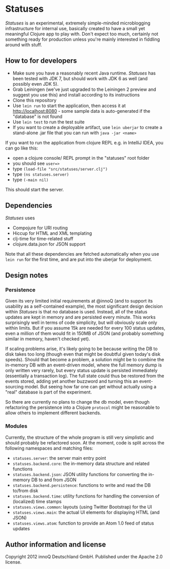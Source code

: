 # Statuses

_Statuses_ is an experimental, extremely simple-minded microblogging
infrastructure for internal use, basically created to have a small yet
meaningful Clojure app to play with. Don't expect too much, certainly
not something ready for production unless you're mainly interested in
fiddling around with stuff.

## How to for developers

* Make sure you have a reasonably recent Java runtime. _Statuses_ has
  been tested with JDK 7, but should work with JDK 6 as well (and
  possibly even JDK 5).
* Grab Leiningen (we've just upgraded to the Leiningen 2 preview and
  suggest you use this) and install according to its instructions
* Clone this repository
* Use `lein run` to start the application, then access it at
  [http://localhost:8080](http://localhost:8080) - some sample data is
  auto-generated if the "database" is not found
* Use `lein test` to run the test suite
* If you want to create a deployable artifact, use `lein uberjar` to
  create a stand-alone .jar file that you can run with `java -jar
  <name>`


If you want to run the application from clojure REPL e.g. in IntelliJ IDEA, you can go like this:

* open a clojure console/ REPL prompt in the "statuses" root folder
* you should see `user=>`
* type `(load-file "src/statuses/server.clj")` <ENTER>
* type `(ns statuses.server)` <ENTER>
* type `(-main nil)` <ENTER>

This should start the server.


## Dependencies

_Statuses_ uses

* Compojure for URI routing
* Hiccup for HTML and XML templating
* clj-time for time-related stuff
* clojure.data.json for JSON support

Note that all these dependencies are fetched automatically when you
use `lein run` for the first time, and are put into the uberjar for
deployment.

## Design notes

### Persistence

Given its very limited initial requirements at @innoQ (and to support
its usability as a self-contained example), the most significant
design decision within _Statuses_ is that no database is
used. Instead, all of the status updates are kept in memory and are
persisted every minute. This works surprisingly well in terms of code
simplicity, but will obviously scale only within limits. But if you
assume 15k are needed for every 100 status updates, even a million of
them would fit in 150MB of JSON (and probably something similar in
memory, haven't checked yet).

If scaling problems arise, it's likely going to be because writing the
DB to disk takes too long (though even that might be doubtful given
today's disk speeds). Should that become a problem, a solution might
be to combine the in-memory DB with an event-driven model, where the
full memory dump is only written very rarely, but every status update
is persisted immediately (essentially a transaction log). The full
state could thus be restored from the events stored, adding yet
another buzzword and turning this an event-sourcing model. But seeing
how far one can get without actually using a "real" database is part
of the experiment.

So there are currently no plans to change the db model, even though
refactoring the persistence into a Clojure `protocol` might be
reasonable to allow others to implement different backends.

### Modules

Currently, the structure of the whole program is still very simplistic
and should probably be refactored soon. At the moment, code is split
across the following namespaces and matching files:

* `statuses.server`: the server main entry point
* `statuses.backend.core`: the in-memory data structure and related functions
* `statuses.backend.json`: JSON utility functions for converting the
  in-memory DB to and from JSON
* `statuses.backend.persistence`: functions to write and read the DB
  to/from disk
* `statuses.backend.time`: utility functions for handling the
  conversion of (localized) time stamps
* `statuses.views.common`: layouts (using Twitter Bootstrap) for the UI
* `statuses.views.main`: the actual UI elements for displaying HTML
  (and JSON)
* `statuses.views.atom`: function to provide an Atom 1.0 feed of
  status updates


## Author information and license

Copyright 2012 innoQ Deutschland GmbH. Published under the Apache 2.0 license.
